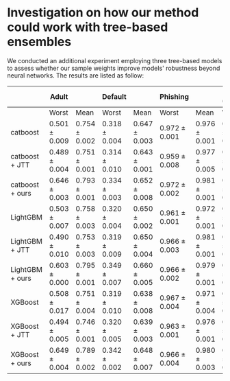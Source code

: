 # Investigation on how our method could work with tree-based ensembles

We conducted an additional experiment employing three tree-based models to assess whether our sample weights improve models' robustness beyond neural networks. The results are listed as follow:

|                 | Adult         |               | Default       |               | Phishing      |               | Taxi (NYC)    |               |
| --------------- | ------------- | ------------- | ------------- | ------------- | ------------- | ------------- | ------------- | ------------- |
|                 | Worst         | Mean          | Worst         | Mean          | Worst         | Mean          | Worst         | Mean          |
| catboost        | 0.501 ± 0.009 | 0.754 ± 0.002 | 0.318 ± 0.004 | 0.647 ± 0.003 | 0.972 ± 0.001 | 0.976 ± 0.001 | 0.670 ± 0.002 | 0.813 ± 0.004 |
| catboost + JTT  | 0.489 ± 0.004 | 0.751 ± 0.001 | 0.314 ± 0.010 | 0.643 ± 0.001 | 0.959 ± 0.008 | 0.977 ± 0.005 | 0.673 ± 0.010 | 0.815 ± 0.007 |
| catboost + ours | 0.646 ± 0.003 | 0.793 ± 0.001 | 0.334 ± 0.003 | 0.652 ± 0.008 | 0.972 ± 0.002 | 0.981 ± 0.001 | 0.676 ± 0.010 | 0.812 ± 0.006 |
| LightGBM        | 0.503 ± 0.007 | 0.758 ± 0.003 | 0.320 ± 0.004 | 0.650 ± 0.002 | 0.961 ± 0.001 | 0.972 ± 0.001 | 0.684 ± 0.010 | 0.817 ± 0.003 |
| LightGBM + JTT  | 0.490 ± 0.010 | 0.753 ± 0.003 | 0.319 ± 0.009 | 0.650 ± 0.004 | 0.966 ± 0.003 | 0.981 ± 0.001 | 0.686 ± 0.016 | 0.819 ± 0.005 |
| LightGBM + ours | 0.603 ± 0.000 | 0.795 ± 0.001 | 0.349 ± 0.007 | 0.660 ± 0.005 | 0.966 ± 0.002 | 0.979 ± 0.001 | 0.698 ± 0.007 | 0.824 ± 0.008 |
| XGBoost         | 0.508 ± 0.017 | 0.751 ± 0.004 | 0.319 ± 0.010 | 0.638 ± 0.008 | 0.967 ± 0.004 | 0.971 ± 0.004 | 0.693 ± 0.031 | 0.817 ± 0.012 |
| XGBoost + JTT   | 0.494 ± 0.005 | 0.746 ± 0.001 | 0.320 ± 0.005 | 0.639 ± 0.003 | 0.963 ± 0.001 | 0.976 ± 0.001 | 0.693 ± 0.015 | 0.813 ± 0.002 |
| XGBoost + ours  | 0.649 ± 0.004 | 0.789 ± 0.002 | 0.342 ± 0.002 | 0.648 ± 0.007 | 0.966 ± 0.004 | 0.980 ± 0.003 | 0.691 ± 0.017 | 0.815 ± 0.005 |

